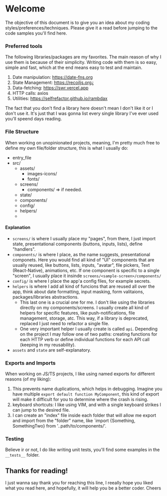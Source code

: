 # Welcome
 
The objective of this document is to give you an idea about my coding styles/preferences/techniques. Please give it a read before jumping to the code samples you'll find here.

### Preferred tools

The following libraries/packages are my favorites. The main reason of why I use them is because of their simplicity. Writing code with them is so easy, simple and fast, which at the end means easy to test and maintain.

1. Date manipulation: https://date-fns.org
2. State Management: https://recoiljs.org¿
3. Data-fetching: https://swr.vercel.app
4. HTTP calls: axios
5. Utilities: https://selfrefactor.github.io/rambdax

The fact that you don't find a library here doesn't mean I don't like it or I don't use it. It's just that I was gonna list every single library I've ever used you'll speend days reading.

### File Structure

When working on unopinionated projects, meaning, I'm pretty much free to define my own file/folder structure, this is what I usually do:

- entry_file
- src/
	- assets/
		- images-icons/
		- fonts/
	- screens/
		- components/ => if needed.
	- state/
	- components/
	- config/
	- helpers/
	- 
#### Explanation

- `screens/` is where I usually place my "pages", from there, I just import state, presentational components (buttons, inputs, lists), define "handlers".
- `components/` is where I place, as the name suggests, presentational componets. Here you would find all kind of "UI" components that are usually reused, like buttons, lists, inputs, "avatar", file pickers, Text (React-Native), animations, etc. If one component is specific to a single "screen",  I usually place it insinde `screens/<sample-screen>/components/`
- `config/` is where I place the app'a config files, for example secrets.
- `helpers` is where I add all kind of funcions that are reused all over the app, think about date formatting, input masking, form valitaions, packages/libraries abstractions. 
	- This last one is a crucial one for me. I don't like using the libraries directly on my components/screens. I usually create all kind of helpers for specific features, like push-notifications, file management, storage, atc. This way, if a library is deprecated, replaced I just need to refactor a single file.
	- One very important helper I usually create is called `api`. Depending on the project I may follow one of two paths: creating functions for each HTTP verb or define individual functions for each API call (keeping in my reusability).
- `assets` and `state` are self-explanatory.

### Exports and Imports

When working on JS/TS projects, I like using named exports for different reasons (of my liking):
1. This prevents name duplications, which helps in debugging. Imagine you have multiple `export default function MyComponent`, this kind of export will make it difficult for you to determine where the crash is rising.
2. keyboard shortcuts: I like using VIM, and with a single keyboard strikes I can jump to the desired file.
3. I can create an "index" file inside each folder that will allow me export and import from the "folder" name, like `import {Something, SomethingTwo} from '..path/to/components/'.

### Testing

Believe ir or not, I do like writing unit tests, you'll find some examples in the `__tests__` folder.

## Thanks for reading!

I just wanna say thank you for reaching this line, I reeally hope you liked what you read here, and hopefully, it will help you be a better coder. Cheers